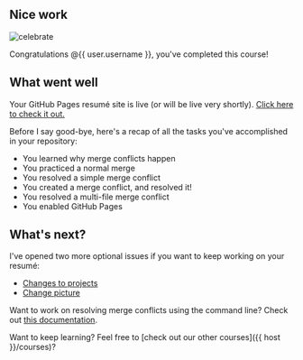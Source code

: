 ## Nice work

![celebrate](https://octodex.github.com/images/benevocats.jpg)

Congratulations @{{ user.username }}, you've completed this course!

## What went well

Your GitHub Pages resumé site is live (or will be live very shortly). [Click here to check it out.]({{url}})

Before I say good-bye, here's a recap of all the tasks you've accomplished in your repository:

- You learned why merge conflicts happen
- You practiced a normal merge
- You resolved a simple merge conflict
- You created a merge conflict, and resolved it!
- You resolved a multi-file merge conflict
- You enabled GitHub Pages

## What's next?

I've opened two more optional issues if you want to keep working on your resumé:
- [Changes to projects]({{issue1}})
- [Change picture]({{issue2}})

Want to work on resolving merge conflicts using the command line? Check out [this documentation](https://help.github.com/articles/resolving-a-merge-conflict-using-the-command-line/).

Want to keep learning? Feel free to [check out our other courses]({{ host }}/courses)?
